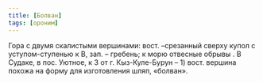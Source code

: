 ```yaml
---
title: [Болван]
tags: [ороним]
---
```


Гора с двумя скалистыми вершинами: вост. –срезанный сверху купол с
уступом-ступенью к В, зап. – гребень; к морю отвесные обрывы . В Судаке, в пос.
Уютное, к З от г. Кыз-Куле-Бурун – 1) вост. вершина похожа на форму для
изготовления шляп, «болван».
